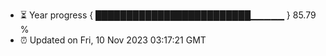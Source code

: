 - ⏳ Year progress { █████████████████████████▁▁▁▁▁ } 85.79 %
- ⏰ Updated on Fri, 10 Nov 2023 03:17:21 GMT

